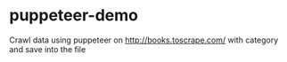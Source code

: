 # puppeteer-demo

Crawl data using puppeteer on http://books.toscrape.com/ with category and save into the file